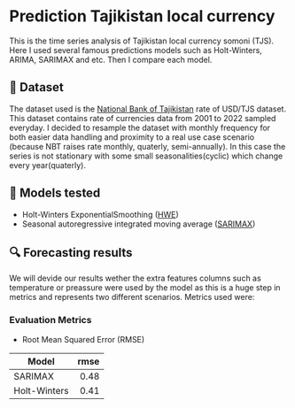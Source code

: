# Prediction Tajikistan local currency
This is the time series analysis of Tajikistan local currency somoni (TJS). Here I used several famous predictions models such as Holt-Winters, ARIMA, SARIMAX and etc. Then I compare each model.

## :open_file_folder: Dataset

The dataset used is the [National Bank of Tajikistan](https://nbt.tj/ru/kurs/kurs.php) rate of USD/TJS dataset. This dataset contains rate of currencies data from 2001 to 2022 sampled everyday. I decided to resample the dataset with monthly frequency for both easier data handling and proximity to a real use case scenario (because NBT raises rate monthly, quaterly, semi-annually). In this case the series is not stationary with some small seasonalities(cyclic) which change every year(quaterly).

## :triangular_ruler: Models tested

* Holt-Winters ExponentialSmoothing ([HWE](https://www.statsmodels.org/dev/generated/statsmodels.tsa.holtwinters.ExponentialSmoothing.html))
* Seasonal autoregressive integrated moving average ([SARIMAX](https://www.statsmodels.org/dev/generated/statsmodels.tsa.statespace.sarimax.SARIMAX.html))

## :mag: Forecasting results
We will devide our results wether the extra features columns such as temperature or preassure were used by the model as this is a huge step in metrics and represents two different scenarios. Metrics used were:

### Evaluation Metrics
* Root Mean Squared Error (RMSE)

<table class="table table-bordered table-hover table-condensed">
<thead><tr><th title="Field #1">Model</th>
<th title="Field #3">rmse</th>
</tr></thead>
<tbody><tr>
<td>SARIMAX</td>
<td align="right">0.48</td>
</tr>
<tr>
<td>Holt-Winters</td>
<td align="right">0.41</td>
</tr>
